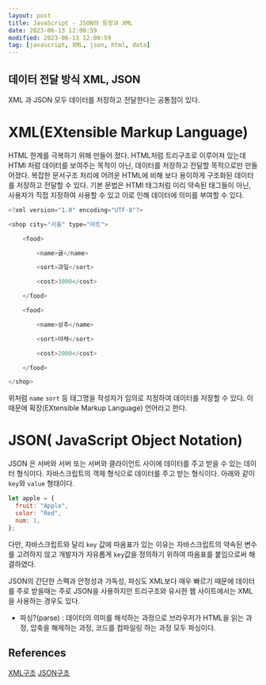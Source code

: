 ```yaml
---
layout: post
title: JavaScript - JSON의 등장과 XML
date: 2023-06-13 12:00:59
modified: 2023-06-13 12:00:59
tag: [javascript, XML, json, html, data]
---
```


## 데이터 전달 방식 XML, JSON

XML 과 JSON 모두 데이터를 저장하고 전달한다는 공통점이 있다.

# XML(EXtensible Markup Language)

HTML 한계를 극복하기 위해 만들어 졌다. HTML처럼 트리구조로 이루어져 있는데 HTMl 처럼 데이터를 보여주는 목적이 아닌, 데이터를 저장하고 전달할 목적으로만 만들어졌다. 복잡한 문서구조 처리에 어려운 HTML에 비해 보다 용이하게 구조화된 데이터를 저장하고 전달할 수 있다. 기본 문법은 HTMl 태그처럼 미리 약속된 태그들이 아닌, 사용자가 직접 지정하여 사용할 수 있고 이로 인해 데이터에 의미를 부여할 수 있다.

```javascript
<?xml version="1.0" encoding="UTF-8"?>

<shop city="서울" type="마트">

    <food>

        <name>귤</name>

        <sort>과일</sort>

        <cost>3000</cost>

    </food>

    <food>

        <name>상추</name>

        <sort>야채</sort>

        <cost>2000</cost>

    </food>

</shop>

```

위처럼 `name` `sort` 등 태그명을 작성자가 임의로 지정하여 데이터를 저장할 수 있다. 이 때문에 확장(EXtensible Markup Language) 언어라고 한다.

# JSON( JavaScript Object Notation)

JSON 은 서버와 서버 또는 서버와 클라이언트 사이에 데이터를 주고 받을 수 있는 데이터 형식이다. 자바스크립트의 객체 형식으로 데이터를 주고 받는 형식이다.
아래와 같이 `key`와 `value` 형태이다.

```javascript
let apple = {
  fruit: "Apple",
  color: "Red",
  num: 1,
};
```

다만, 자바스크립트와 달리 `key` 값에 따옴표가 있는 이유는 자바스크립트의 약속된 변수를 고려하지 않고 개발자가 자유롭게 `key`값을 정의하기 위하여 따옴표를 붙임으로써 해결하였다.

JSON의 간단한 스펙과 안정성과 가독성, 파싱도 XML보다 매우 빠르기 때문에 데이터를 주로 받을때는 주로 JSON을 사용하지만 트리구조와 유사한 웹 사이트에서는 XML을 사용하는 경우도 있다.

- 파싱?(parse) : 데이터의 의미를 해석하는 과정으로 브라우저가 HTML을 읽는 과정, 압축을 해제하는 과정, 코드를 컴파일링 하는 과정 모두 파싱이다.

## References

[XML구조](http://www.tcpschool.com/xml/xml_basic_structure)
[JSON구조](http://www.tcpschool.com/json/json_basic_structure)
